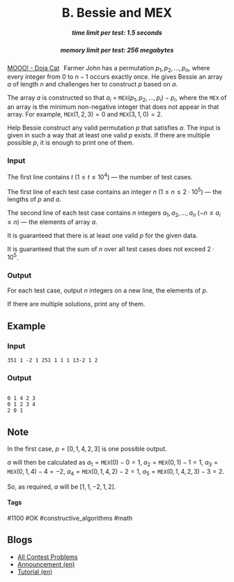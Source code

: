 <h1 style='text-align: center;'> B. Bessie and MEX</h1>

<h5 style='text-align: center;'>time limit per test: 1.5 seconds</h5>
<h5 style='text-align: center;'>memory limit per test: 256 megabytes</h5>

[MOOO! - Doja Cat](https://soundcloud.com/amalaofficial/mooo)⠀Farmer John has a permutation $p_1, p_2, \ldots, p_n$, where every integer from $0$ to $n-1$ occurs exactly once. He gives Bessie an array $a$ of length $n$ and challenges her to construct $p$ based on $a$. 

The array $a$ is constructed so that $a_i$ = $\texttt{MEX}(p_1, p_2, \ldots, p_i) - p_i$, where the $\texttt{MEX}$ of an array is the minimum non-negative integer that does not appear in that array. For example, $\texttt{MEX}(1, 2, 3) = 0$ and $\texttt{MEX}(3, 1, 0) = 2$.

Help Bessie construct any valid permutation $p$ that satisfies $a$. The input is given in such a way that at least one valid $p$ exists. If there are multiple possible $p$, it is enough to print one of them.

### Input

The first line contains $t$ ($1 \leq t \leq 10^4$) — the number of test cases.

The first line of each test case contains an integer $n$ ($1 \leq n \leq 2 \cdot 10^5$) — the lengths of $p$ and $a$.

The second line of each test case contains $n$ integers $a_1, a_2, \ldots, a_n$ ($-n \leq a_i \leq n$) — the elements of array $a$.

It is guaranteed that there is at least one valid $p$ for the given data.

It is guaranteed that the sum of $n$ over all test cases does not exceed $2 \cdot 10^5$.

### Output

For each test case, output $n$ integers on a new line, the elements of $p$.

If there are multiple solutions, print any of them.

## Example

### Input


```text
351 1 -2 1 251 1 1 1 13-2 1 2
```
### Output

```text

0 1 4 2 3 
0 1 2 3 4 
2 0 1 

```
## Note

In the first case, $p = [0, 1, 4, 2, 3]$ is one possible output.

$a$ will then be calculated as $a_1 = \texttt{MEX}(0) - 0 = 1$, $a_2 = \texttt{MEX}(0, 1) - 1 = 1$, $a_3 = \texttt{MEX}(0, 1, 4) - 4 = -2$, $a_4 = \texttt{MEX}(0, 1, 4, 2) - 2 = 1$, $a_5 = \texttt{MEX}(0, 1, 4, 2, 3) - 3 = 2$.

So, as required, $a$ will be $[1, 1, -2, 1, 2]$.



#### Tags 

#1100 #OK #constructive_algorithms #math 

## Blogs
- [All Contest Problems](../CodeTON_Round_8_(Div._1_+_Div._2,_Rated,_Prizes!).md)
- [Announcement (en)](../blogs/Announcement_(en).md)
- [Tutorial (en)](../blogs/Tutorial_(en).md)
